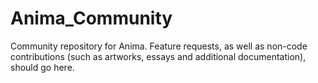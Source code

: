 Anima_Community
===============

Community repository for Anima. Feature requests, as well as non-code contributions (such as artworks, essays and additional documentation), should go here. 
